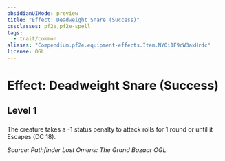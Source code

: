 ```yaml
---
obsidianUIMode: preview
title: "Effect: Deadweight Snare (Success)"
cssclasses: pf2e,pf2e-spell
tags:
  - trait/common
aliases: "Compendium.pf2e.equipment-effects.Item.NYOi1F9cW3axHrdc"
license: OGL
---
```

# Effect: Deadweight Snare (Success)
## Level 1
### 






The creature takes a -1 status penalty to attack rolls for 1 round or until it Escapes (DC 18).

*Source: Pathfinder Lost Omens: The Grand Bazaar*
*OGL*